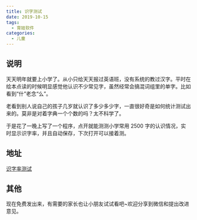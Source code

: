 ```yaml
---
title: 识字测试
date: 2019-10-15
tags:
  - 育娃软件
categories:
  - 儿童
---
```


## 说明

天天明年就要上小学了。从小只给天天报过英语班，没有系统的教过汉字。平时在绘本点读的时候明显感觉他认识不少常见字，虽然经常会搞混词组里的单字。比如看到“什”老念“么”。

老看到别人说自己的孩子几岁就认识了多少多少字，一直很好奇是如何统计测试出来的。莫非是对着字典一个个数的吗？太不科学了。

于是花了一晚上写了一个程序，点开就能测测小学常用 2500 字的认识情况，实时显示识字率，并且自动保存，下次打开可以接着测。

## 地址

[识字率测试](http://tools.codingyang.com/word)

## 其他

现在免费发出来，有需要的家长也让小朋友试试看吧~欢迎分享到微信和提出改进意见。
